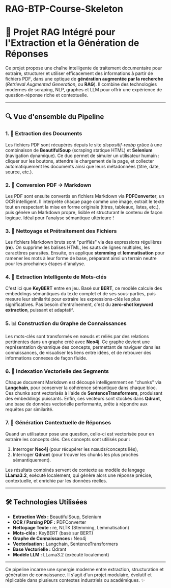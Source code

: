 # RAG-BTP-Course-Skeleton


# 🚀 Projet RAG Intégré pour l'Extraction et la Génération de Réponses

Ce projet propose une chaîne intelligente de traitement documentaire pour extraire, structurer et utiliser efficacement des informations à partir de fichiers PDF, dans une optique de **génération augmentée par la recherche** (*Retrieval Augmented Generation*, ou **RAG**). Il combine des technologies modernes de scraping, NLP, graphes et LLM pour offrir une expérience de question-réponse riche et contextuelle.

---

## 🔍 Vue d'ensemble du Pipeline

### 1. 🔗 Extraction des Documents
Les fichiers PDF sont récupérés depuis le site *dispositif-rexbp* grâce à une combinaison de **BeautifulSoup** (scraping statique HTML) et **Selenium** (navigation dynamique). Ce duo permet de simuler un utilisateur humain : cliquer sur les boutons, attendre le chargement de la page, et collecter automatiquement les documents ainsi que leurs métadonnées (titre, date, source, etc.).

### 2. 🔮 Conversion PDF → Markdown
Les PDF sont ensuite convertis en fichiers Markdown via **PDFConverter**, un OCR intelligent. Il interprète chaque page comme une image, extrait le texte tout en respectant la mise en forme originale (titres, tableaux, listes, etc.), puis génère un Markdown propre, lisible et structurant le contenu de façon logique. Idéal pour l'analyse sémantique ultérieure !

### 3. 📄 Nettoyage et Prétraitement des Fichiers
Les fichiers Markdown bruts sont "purifiés" via des expressions régulières (**re**). On supprime les balises HTML, les sauts de lignes multiples, les caractères parasites. Ensuite, on applique **stemming** et **lemmatisation** pour ramener les mots à leur forme de base, préparant ainsi un terrain neutre pour les prochaines étapes d'analyse.

### 4. 🔎 Extraction Intelligente de Mots-clés
C'est ici que **KeyBERT** entre en jeu. Basé sur **BERT**, ce modèle calcule des embeddings sémantiques du texte complet et de ses sous-parties, puis mesure leur similarité pour extraire les expressions-clés les plus significatives. Pas besoin d'entraînement, c'est du **zero-shot keyword extraction**, puissant et adaptatif.

### 5. 📊 Construction du Graphe de Connaissances
Les mots-clés sont transformés en nœuds et reliés par des relations pertinentes dans un graphe créé avec **Neo4j**. Ce graphe devient une représentation dynamique des concepts, permettant de naviguer dans les connaissances, de visualiser les liens entre idées, et de retrouver des informations connexes de façon fluide.

### 6. 📐 Indexation Vectorielle des Segments
Chaque document Markdown est découpé intelligemment en "chunks" via **Langchain**, pour conserver la cohérence sémantique dans chaque bloc. Ces chunks sont vectorisés à l'aide de **SentenceTransformers**, produisant des embeddings puissants. Enfin, ces vecteurs sont stockés dans **Qdrant**, une base de données vectorielle performante, prête à répondre aux requêtes par similarité.

### 7. 🧠 Génération Contextuelle de Réponses
Quand un utilisateur pose une question, celle-ci est vectorisée pour en extraire les concepts clés. Ces concepts sont utilisés pour :  
1. Interroger **Neo4j** (pour récupérer les nœuds/concepts liés),  
2. Interroger **Qdrant** (pour trouver les chunks les plus proches sémantiquement).

Les résultats combinés servent de contexte au modèle de langage **LLama3.2**, exécuté localement, qui génère alors une réponse précise, contextuelle, et enrichie par les données réelles.

---

## 🛠 Technologies Utilisées

- **Extraction Web :** BeautifulSoup, Selenium  
- **OCR / Parsing PDF :** PDFConverter  
- **Nettoyage Texte :** re, NLTK (Stemming, Lemmatisation)  
- **Mots-clés :** KeyBERT (basé sur BERT)  
- **Graphe de Connaissances :** Neo4j  
- **Vectorisation :** Langchain, SentenceTransformers  
- **Base Vectorielle :** Qdrant  
- **Modèle LLM :** LLama3.2 (exécuté localement)

---

Ce pipeline incarne une synergie moderne entre extraction, structuration et génération de connaissance. Il s'agit d'un projet modulaire, évolutif et réplicable dans plusieurs contextes industriels ou académiques. ✨
